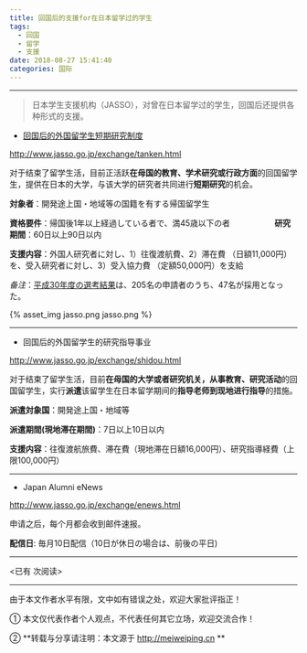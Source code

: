 ```yaml
---
title: 回国后的支援for在日本留学过的学生
tags:
  - 回国
  - 留学
  - 支援
date: 2018-08-27 15:41:40
categories: 国际
---
```


---

>日本学生支援机构（JASSO），对曾在日本留学过的学生，回国后还提供各种形式的支援。

- [回国后的外国留学生短期研究制度](http://www.jasso.go.jp/exchange/tanken.html)

http://www.jasso.go.jp/exchange/tanken.html

对于结束了留学生活，目前正活跃**在母国的教育、学术研究或行政方面**的回国留学生，提供在日本的大学，与该大学的研究者共同进行**短期研究**的机会。


**対象者**：開発途上国・地域等の国籍を有する帰国留学生

**資格要件**：帰国後1年以上経過している者で、満45歳以下の者　
　　　　
**研究期間**：60日以上90日以内

**支援内容**：外国人研究者に対し、1）往復渡航費、2）滞在費 （日額11,000円）を、受入研究者に対し、3）受入協力費 （定額50,000円）を支給

*备注*：[平成30年度の選考結果](https://www.jasso.go.jp/ryugaku/study_j/exchange/tanken/__icsFiles/afieldfile/2018/04/16/tanken_jitsuseki.pdf)は、205名の申請者のうち、47名が採用となった。


{% asset_img jasso.png jasso.png %}


<!-- more -->

---

- 回国后的外国留学生的研究指导事业

http://www.jasso.go.jp/exchange/shidou.html

对于结束了留学生活，目前**在母国的大学或者研究机关，从事教育、研究活动**的回国留学生，实行**派遣**该留学生在日本留学期间的**指导老师到现地进行指导**的措施。

**派遣対象国**：開発途上国・地域等

**派遣期間(現地滞在期間)**：7日以上10日以内

**支援内容**：往復渡航旅費、滞在費（現地滞在日額16,000円）、研究指導経費（上限100,000円）

---

- Japan Alumni eNews

http://www.jasso.go.jp/exchange/enews.html

申请之后，每个月都会收到邮件速报。

**配信日**: 毎月10日配信（10日が休日の場合は、前後の平日)








---

<span id="busuanzi_container_page_pv">
<已有 <span id="busuanzi_value_page_pv"></span> 次阅读>
</span>

---


由于本文作者水平有限，文中如有错误之处，欢迎大家批评指正！

① 本文仅代表作者个人观点，不代表任何其它立场，欢迎交流合作！

② **转载与分享请注明：本文源于 http://meiweiping.cn **